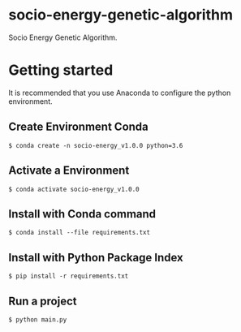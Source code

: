 # socio-energy-genetic-algorithm
Socio Energy Genetic Algorithm.


# Getting started
It is recommended that you use Anaconda to configure the python environment.

## Create Environment Conda
```console
$ conda create -n socio-energy_v1.0.0 python=3.6
```

## Activate a Environment
```console
$ conda activate socio-energy_v1.0.0
```

## Install with Conda command
```console
$ conda install --file requirements.txt
```

## Install with Python Package Index
```console
$ pip install -r requirements.txt
```

## Run a project
```console
$ python main.py
```